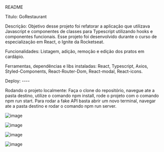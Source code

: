 README

Título: GoRestaurant

Descrição: Objetivo desse projeto foi refatorar a aplicação que utilizava Javascript e componentes de classes para Typescript utilizando hooks e componentes funcionais.
Esse projeto foi desenvolvido durante o curso de especialização em React, o Ignite da Rocketseat.

Funcionalidades: Listagem, adição, remoção e edição dos pratos em cardápio.

Ferramentas, dependências e libs instaladas: React, Typescript, Axios, Styled-Components, React-Router-Dom, React-modal, React-icons.

Deploy: ----

Rodando o projeto localmente: Faça o clone do repositório, navegue ate a pasta destino, utilize o comando npm install, rode o projeto com o comando npm run start.
Para rodar a fake API basta abrir um novo terminal, navegar ate a pasta destino e rodar o comando npm run server.

![image](https://user-images.githubusercontent.com/85243403/146827522-f1c168f2-0d34-45c8-b45a-29b64f23864d.png)

![image](https://user-images.githubusercontent.com/85243403/146827539-35f474b9-5b87-424f-b95b-e795829f331a.png)

![image](https://user-images.githubusercontent.com/85243403/146827567-17cc0035-faed-4261-8052-1610db1c2644.png)

![image](https://user-images.githubusercontent.com/85243403/146827595-291ff70e-eaf6-4424-9358-0ed3601595b8.png)

